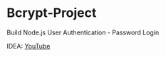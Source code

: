 # Bcrypt-Project
Build Node.js User Authentication - Password Login

IDEA: [YouTube](https://www.youtube.com/watch?v=Ud5xKCYQTjM)
